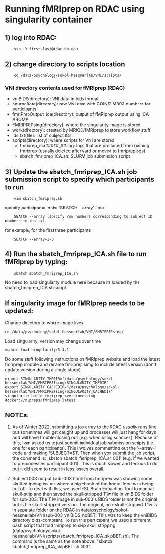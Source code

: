 # Running fMRIprep on RDAC using singularity container


## 1) log into RDAC:
		ssh -Y first.last@rdac.du.edu


## 2) change directory to scripts location
		cd /data/psychology/sokol-hessnerlab/VNI/scripts/

### VNI directory contents used for fMRIprep (RDAC)
-	vniBIDS(directory): VNI data in bids format
-	sourceData(directory):  raw VNI data with COINS' M803 numbers for participants
-	fmriPrepOutput_ica(directory): output of fMRIprep output using ICA-AROMA
-	FMRIPREPsing(directory): where the singularity image is stored 
-	work(directory): created by MRIQC/fMRIprep to store workflow stuff
-	ids.txt(file): list of subject IDs
-	scripts(directory): where scripts for VNI are stored
	-	fmriprep_ica#####_##.log: logs that are produced from running fmriprep (usually deleted afterward or moved to fmripreplogs)
	-	sbatch_fmriprep_ICA.sh: SLURM job submission script

## 3) Update the sbatch_fmriprep_ICA.sh job submission script to specify which participants to run
		vim sbatch_fmriprep.sh

specify participants in the 'SBATCH --array' line:
		
		SBATCH --array (specify row numbers corresponding to subject ID numbers in ids.tx). 
for example, for the first three participants
		
		SBATCH --array=1-3 
		
## 4) Run the sbatch_fmriprep_ICA.sh file to run fMRIprep by typing: 
		sbatch sbatch_fmriprep_ICA.sh 

No need to load singularity module here because its loaded by the sbatch_fmriprep_ICA.sh script


## If singularity image for fMRIprep needs to be updated: 
Change directory to where image lives
	
	cd /data/psychology/sokol-hessnerlab/VNI/FMRIPREPsing/ 
Load singularity, version may change over time
	
	module load singularity/3.4.1 

Do some stuff following instructions on fMRIprep website and load the latest fmriprep module and rename fmriprep.simg to include latest version (don't update version during a single study)

	export SINGULARITY_TMPDIR="/data/psychology/sokol-hessnerlab/VNI/FMRIPREPsing/SINGULARITY_TMPDIR"
	export SINGULARITY_CACHEDIR="/data/psychology/sokol-hessnerlab/VNI/FMRIPREPsing/SINGULARITY_CACHEDIR"
	singularity build fmriprep-<version>.simg docker://nipreps/fmriprep:latest 
	
	
## NOTEs: 
1) As of Winter 2022, submitting a job array to the RDAC *usually* runs fine but sometimes will get caught up and processes will just hang for days and will have trouble closing out (e.g. when using scancel <jobid> ). Because of this, Ivan asked us to just submit individual job submission scripts (i.e. one for each participants). This involves commenting out the '--array=' code and making 'SUBJECT=$1'. Then when you submit the job script, the command is: 'sbatch sbatch_fmriprep_ICA.sh 001' (e.g. if we wanted to preprocesses participant 001). This is much slower and tedious to do, but it did seem to result in less issues overall.
	
2) Subject 003 output (sub-003.html) from fmriprep was showing some skull-stripping issues where a big chunk of the frontal lobe was being cut off. To deal with this, we used FSL Brain Extraction Tool to manual skull-strip and then saved the skull-stripped T1w file in vniBIDS folder for sub-003. The T1w image in sub-003's BIDS folder is *not* the original but is the skull-stripped version. The original, non-skull-stripped T1w is in separate folder on the RDAC in data/psychology/sokol-hessnerlab/VNI/sub-003_vniBIDS_noBET. This was to keep the vniBIDS directory bids-compliant. To run this participant, we used a different bash script that told fmriprep to skip skull stripping (data/psychology/sokol-hessnerlab/VNI/scripts/sbatch_fmriprep_ICA_skipBET.sh). The command is the same as the note above: "sbatch sbatch_fmriprep_ICA_skipBET.sh 003". 
